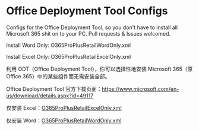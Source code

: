 # Office Deployment Tool Configs
Configs for the Office Deployment Tool, so you don't have to install all Microsoft 365 shit on to your PC. Pull requests & Issues welcomed.

Install Word Only: O365ProPlusRetailWordOnly.xml

Install Excel Only: O365ProPlusRetailExcelOnly.xml

利用 ODT（Office Deployment Tool），你可以选择性地安装 Microsoft 365（原 Office 365）中的某些组件而无需安装全部。

Office Deployment Tool 官方下载页面：<https://www.microsoft.com/en-us/download/details.aspx?id=49117>

仅安装 Excel：[O365ProPlusRetailExcelOnly.xml](https://o.imayx.top/zh-CN/Office%20Deployment%20Tool%20Configs/O365ProPlusRetailExcelOnly.xml)

仅安装 Word：[O365ProPlusRetailWordOnly.xml](https://o.imayx.top/zh-CN/Office%20Deployment%20Tool%20Configs/O365ProPlusRetailWordOnly.xml)
